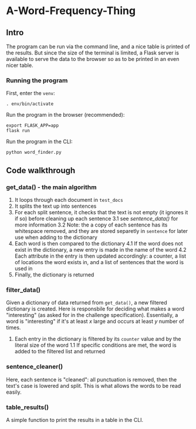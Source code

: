 # A-Word-Frequency-Thing
## Intro
The program can be run via the command line, and a nice table is printed of the results. But since the size of the terminal is limited, a Flask server is available to serve the data to the browser so as to be printed in an even nicer table.

### Running the program
First, enter the `venv`:
```
. env/bin/activate
```
Run the program in the browser (recommended):
```
export FLASK_APP=app
flask run 
```
Run the program in the CLI:
```
python word_finder.py
```
## Code walkthrough

### get_data() - the main algorithm
1) It loops through each document in `test_docs`
2) It splits the text up into sentences
3) For each split sentence, it checks that the text is not empty (it ignores it if so) before cleaning up each sentence
3.1 see *sentence_data()* for more information
3.2 Note: the a copy of each sentence has its whitespace removed, and they are stored separetly in `sentence` for later use when adding to the dictionary
4) Each word is then compared to the dictionary
4.1 If the word does not exist in the dictionary, a new entry is made in the name of the word
4.2 Each attribute in the entry is then updated accordingly: a counter, a list of locations the word exists in, and a list of sentences that the word is used in
5) Finally, the dictionary is returned

### filter_data()
Given a dictionary of data returned from `get_data()`, a new filtered dictionary is created. Here is responsbile for deciding what makes a word "interesting" (as asked for in the challenge specification). Essentially, a word is "interesting" if it's at least *x* large and occurs at least *y* number of times.

1) Each entry in the dictionary is filtered by its `counter` value and by the literal size of the word
1.1 If specific conditions are met, the word is added to the filtered list and returned

### sentence_cleaner()
Here, each sentence is "cleaned": all punctuation is removed, then the text's case is lowered and split. This is what allows the words to be read easily.

### table_results()
A simple function to print the results in a table in the CLI.